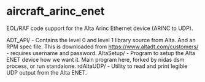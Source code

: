 # aircraft_arinc_enet
EOL/RAF code support for the Alta Arinc Ethernet device (ARINC to UDP).

ADT_API/ - Contains the level 0 and level 1 library source from Alta.  And an RPM spec file.  This is downloaded from https://www.altadt.com/customers/ - requires username and password.
AltaSetup/ - Program to setup the Alta ENET device how we want it.  Main program here, forked by nidas dsm process, or run standalone.
rdAltaUDP/ - Utility to read and print legible UDP output from the Alta ENET.

